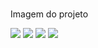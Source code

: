 ###
Imagem do projeto

<img src='./src/img/img1.jpg'>
<img src='./src/img/img2.jpg'>
<img src='./src/img/img3.jpg'>
<img src='./src/img/img4.jpg'>


